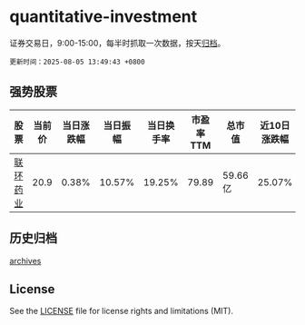 # quantitative-investment

证券交易日，9:00-15:00，每半时抓取一次数据，按天[归档](archives)。

`更新时间：2025-08-05 13:49:43 +0800`

## 强势股票

|股票|当前价|当日涨跌幅|当日振幅|当日换手率|市盈率TTM|总市值|近10日涨跌幅|
|----|----|----|----|----|----|----|----|
|[联环药业](https://xueqiu.com/S/SH600513)|20.9|0.38%|10.57%|19.25%|79.89|59.66亿|25.07%|

## 历史归档

[archives](archives)

## License

See the [LICENSE](LICENSE) file for license rights and limitations (MIT).